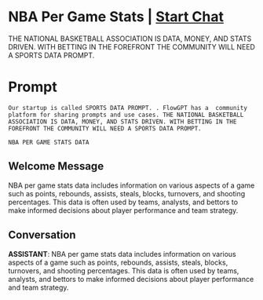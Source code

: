 

# NBA Per Game Stats | [Start Chat](https://gptcall.net/chat.html?data=%7B%22contact%22%3A%7B%22id%22%3A%2245hp7Hn4m77vkv62l5E4M%22%2C%22flow%22%3Atrue%7D%7D)
THE NATIONAL BASKETBALL ASSOCIATION IS DATA, MONEY, AND STATS DRIVEN. WITH BETTING IN THE FOREFRONT THE COMMUNITY WILL NEED A SPORTS DATA PROMPT.

# Prompt

```
Our startup is called SPORTS DATA PROMPT. . FlowGPT has a  community platform for sharing prompts and use cases. THE NATIONAL BASKETBALL ASSOCIATION IS DATA, MONEY, AND STATS DRIVEN. WITH BETTING IN THE FOREFRONT THE COMMUNITY WILL NEED A SPORTS DATA PROMPT.

NBA PER GAME STATS DATA

```

## Welcome Message
NBA per game stats data includes information on various aspects of a game such as points, rebounds, assists, steals, blocks, turnovers, and shooting percentages. This data is often used by teams, analysts, and bettors to make informed decisions about player performance and team strategy.

## Conversation

**ASSISTANT**: NBA per game stats data includes information on various aspects of a game such as points, rebounds, assists, steals, blocks, turnovers, and shooting percentages. This data is often used by teams, analysts, and bettors to make informed decisions about player performance and team strategy.


